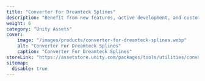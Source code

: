 ```yaml
---
title: "Converter For Dreamteck Splines"
description: "Benefit from new features, active development, and customer support by automatically converting your Dreamteck splines to Curvy splines."
weight: 6
category: "Unity Assets"
cover:
    image: "/images/products/converter-for-dreamteck-splines.webp"
    alt: "Converter For Dreamteck Splines"
    caption: "Converter For Dreamteck Splines"
storeLink: "https://assetstore.unity.com/packages/tools/utilities/converter-for-dreamteck-splines-290505?aid=1101l3N9P"
sitemap:
  disable: true
---
```

